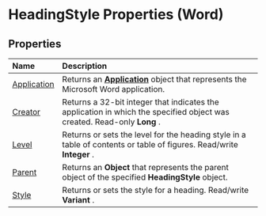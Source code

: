 
# HeadingStyle Properties (Word)

## Properties



|**Name**|**Description**|
|:-----|:-----|
|[Application](2349da89-14cd-2b45-63ba-760b2e9b35e5.md)|Returns an  **[Application](d1cf6f8f-4e88-bf01-93b4-90a83f79cb44.md)** object that represents the Microsoft Word application.|
|[Creator](2ae0b124-49ff-03b7-d11b-91b2115da057.md)|Returns a 32-bit integer that indicates the application in which the specified object was created. Read-only  **Long** .|
|[Level](6a322568-ebcb-4ee4-2123-a94b3f97bc1a.md)|Returns or sets the level for the heading style in a table of contents or table of figures. Read/write  **Integer** .|
|[Parent](81049c56-9516-8507-a626-63d9a3c5d823.md)|Returns an  **Object** that represents the parent object of the specified **HeadingStyle** object.|
|[Style](2a6f12ba-ff62-381a-f092-5e15d7c07df7.md)|Returns or sets the style for a heading. Read/write  **Variant** .|
